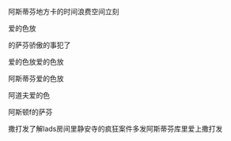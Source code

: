 阿斯蒂芬地方卡的时间浪费空间立刻

爱的色放

的萨芬骄傲的事犯了

爱的色放爱的色放

阿斯蒂芬爱的色放

阿道夫爱的色

阿斯顿f的萨芬

撒打发了解lads房间里静安寺的疯狂案件多发阿斯蒂芬库里爱上撒打发

